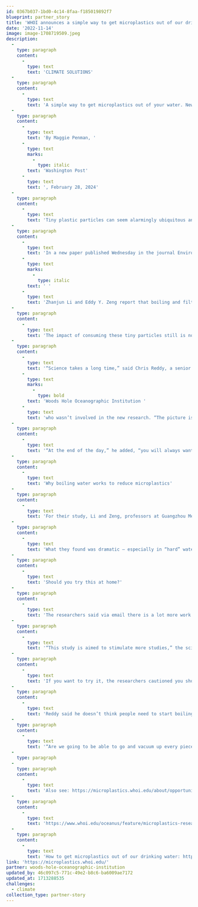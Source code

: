 ```yaml
---
id: 0367b037-1bd0-4c14-8faa-f185019892f7
blueprint: partner_story
title: 'WHOI announces a simple way to get microplastics out of our drinking water.'
date: '2022-11-14'
image: image-1708719509.jpeg
description:
  -
    type: paragraph
    content:
      -
        type: text
        text: 'CLIMATE SOLUTIONS'
  -
    type: paragraph
    content:
      -
        type: text
        text: 'A simple way to get microplastics out of your water. New research found that boiling drinking water can remove up to nearly 90 percent of microplastics'
  -
    type: paragraph
    content:
      -
        type: text
        text: 'By Maggie Penman, '
      -
        type: text
        marks:
          -
            type: italic
        text: 'Washington Post'
      -
        type: text
        text: ', February 28, 2024'
  -
    type: paragraph
    content:
      -
        type: text
        text: 'Tiny plastic particles can seem alarmingly ubiquitous and nearly impossible to get rid of — they’ve been found in food, breast milk and even clouds. But new research suggests that a simple solution could reduce microplastics in drinking water: boiling it.'
  -
    type: paragraph
    content:
      -
        type: text
        text: 'In a new paper published Wednesday in the journal Environmental Science & Technology Letters,'
      -
        type: text
        marks:
          -
            type: italic
        text: ' '
      -
        type: text
        text: 'Zhanjun Li and Eddy Y. Zeng report that boiling and filtering water helped remove up to nearly 90 percent of the tiny plastic particles, which they write can be found in 129 of 159 tap water samples from 14 countries worldwide.'
  -
    type: paragraph
    content:
      -
        type: text
        text: 'The impact of consuming these tiny particles still is not well understood. A recent report from the World Health Organization noted a number of possible health risks posed by exposure to microplastics, but also said that more research needs to be done.'
  -
    type: paragraph
    content:
      -
        type: text
        text: '“Science takes a long time,” said Chris Reddy, a senior scientist at the '
      -
        type: text
        marks:
          -
            type: bold
        text: 'Woods Hole Oceanographic Institution '
      -
        type: text
        text: 'who wasn’t involved in the new research. “The picture is still getting worked out.”'
  -
    type: paragraph
    content:
      -
        type: text
        text: '“At the end of the day,” he added, “you will always want to limit non-natural things in your uptake.”'
  -
    type: paragraph
    content:
      -
        type: text
        text: 'Why boiling water works to reduce microplastics'
  -
    type: paragraph
    content:
      -
        type: text
        text: 'For their study, Li and Zeng, professors at Guangzhou Medical University and Jinan University, respectively, created simulated tap water with all of the commonly occurring minerals and chemicals — and microplastics. They wanted to understand whether simply boiling water would be effective at removing the tiny plastic particles.'
  -
    type: paragraph
    content:
      -
        type: text
        text: 'What they found was dramatic — especially in “hard” water, or water with large concentrations of minerals like calcium and magnesium. At high enough temperatures, calcium carbonate (which is commonly found in tap water) will become solid, effectively encapsulating or “encrusting” the plastic particles, and making them easy to remove through a simple filter, such as a coffee filter.'
  -
    type: paragraph
    content:
      -
        type: text
        text: 'Should you try this at home?'
  -
    type: paragraph
    content:
      -
        type: text
        text: 'The researchers said via email there is a lot more work to be done to fully understand the impact of microplastics on human health — and the benefits of boiling and filtering drinking water to remove them. Because water quality and the amount of microplastics in water varies from region to region, this strategy may be more or less effective depending on where you live.'
  -
    type: paragraph
    content:
      -
        type: text
        text: '“This study is aimed to stimulate more studies,” the scientists wrote in their new paper. But they also noted that boiling water is relatively easy to do and has other health benefits — like killing potentially harmful microbes, parasites and viruses.'
  -
    type: paragraph
    content:
      -
        type: text
        text: 'If you want to try it, the researchers cautioned you should wait 5 to 10 minutes to let the solids settle — and let the water cool. Then you can filter out the solids.'
  -
    type: paragraph
    content:
      -
        type: text
        text: 'Reddy said he doesn’t think people need to start boiling all their drinking water, especially since this might be less effective with “softer” water. But part of what he found hopeful about the new paper is how attainable the solution it offers is.'
  -
    type: paragraph
    content:
      -
        type: text
        text: '“Are we going to be able to go and vacuum up every piece of plastic that’s on the Earth already now? No,” Reddy said. “But I do think that we can make meaningful, broad scale change in how plastic is potentially impacting our present.”'
  -
    type: paragraph
  -
    type: paragraph
    content:
      -
        type: text
        text: 'Also see: https://microplastics.whoi.edu/about/opportunities/'
  -
    type: paragraph
    content:
      -
        type: text
        text: 'https://www.whoi.edu/oceanus/feature/microplastics-research-gets-critical-private-funding/'
  -
    type: paragraph
    content:
      -
        type: text
        text: 'How to get microplastics out of our drinking water: https://www.washingtonpost.com/climate-solutions/2024/02/28/microplastics-drinking-water/'
link: 'https://microplastics.whoi.edu/'
partner: woods-hole-oceanographic-institution
updated_by: 46c097c5-771c-49e2-b8c6-ba6009ae7172
updated_at: 1713288535
challenges:
  - climate
collection_type: partner-story
---
```

